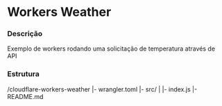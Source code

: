 # Workers Weather

### Descrição

Exemplo de workers rodando uma solicitação de temperatura através de API

### Estrutura

/cloudflare-workers-weather
|- wrangler.toml
|- src/
|  |- index.js
|- README.md

